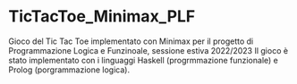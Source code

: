 # TicTacToe_Minimax_PLF
Gioco del Tic Tac Toe implementato con Minimax per il progetto di Programmazione Logica e Funzinoale, sessione estiva 2022/2023
Il gioco è stato implementato con i linguaggi Haskell (progrmmazione funzionale) e Prolog (porgrammazione logica).
